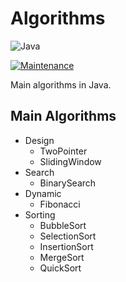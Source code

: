 # Algorithms

![Java](https://img.shields.io/badge/java-%23ED8B00.svg?style=for-the-badge&logo=openjdk&logoColor=white)

[![Maintenance](https://img.shields.io/badge/Maintained%3F-yes-green.svg)](https://GitHub.com/Naereen/StrapDown.js/graphs/commit-activity)

Main algorithms in Java.

## Main Algorithms

- Design
  - TwoPointer
  - SlidingWindow
- Search
  - BinarySearch
- Dynamic
  - Fibonacci
- Sorting
  - BubbleSort
  - SelectionSort
  - InsertionSort
  - MergeSort
  - QuickSort
